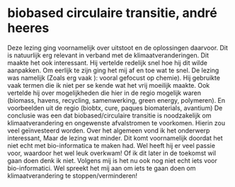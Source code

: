 # biobased circulaire transitie, andré heeres
Deze lezing ging voornamelijk over uitstoot en de oplossingen daarvoor. Dit is natuurlijk erg
relevant in verband met de klimaatveranderingen. Dit maakte het ook interessant. Hij vertelde
redelijk snel hoe hij dit wilde aanpakken. Om eerlijk te zijn ging het mij af en toe wat te snel. De
lezing was namelijk (Zoals erg vaak ): vooral gefocust op chemie). Hij gebruikte vaak termen die
ik niet per se kende wat het vrij moeilijk maakte.
Ook vertelde hij over mogelijkheden die hier in de regio mogelijk waren (biomass, havens,
recycling, samenwerking, green energy, polymeren). En voorbeelden uit de regio (biobtx, cure,
paques biomaterials, avantium)
De conclusie was een dat biobased/circulaire transitie is noodzakelijk om klimaatverandering en
ongewenste afvalstromen te voorkomen. Hierin zou veel geïnvesteerd worden.
Over het algemeen vond ik het onderwerp interessant, Maar de lezing wat minder. Dit komt
voornamelijk doordat het niet echt met bio-informatica te maken had. Wel heeft hij er veel
passie voor, waardoor het wel leuk overkwam!
Of ik dit later in de toekomst wil gaan doen denk ik niet. Volgens mij is het nu ook nog niet echt
iets voor bio-informatici. Wel spreekt het mij aan om iets te gaan doen om klimaatverandering te
stoppen/verminderen!